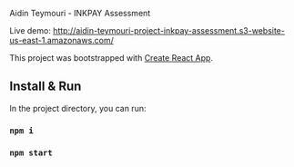 Aidin Teymouri - INKPAY Assessment

Live demo:
http://aidin-teymouri-project-inkpay-assessment.s3-website-us-east-1.amazonaws.com/

This project was bootstrapped with [Create React App](https://github.com/facebook/create-react-app).

## Install & Run

In the project directory, you can run:

### `npm i`
### `npm start`

